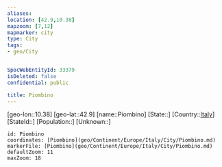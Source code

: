 ```yaml
---
aliases: 
location: [42.9,10.38]
mapzoom: [7,12] 
mapmarker: city 
type: City
tags:
- geo/City


SpocWebEntityId: 33379
isDeleted: false
confidential: public

title: Piombino
---
```

[geo-lon::10.38]
[geo-lat::42.9]
[name::Piombino]
[State::]
[Country::[Italy](geo/Continent/Europe/Italy.md)]
[StateId::]
[Population::]
[Unknown::]


```leaflet
id: Piombino
coordinates: [Piombino](geo/Continent/Europe/Italy/City/Piombino.md)
markerFile: [Piombino](geo/Continent/Europe/Italy/City/Piombino.md)
defaultZoom: 11 
maxZoom: 18
```


